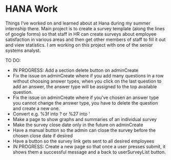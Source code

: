 # HANA Work
Things I've worked on and learned about at Hana during my summer internship there.
Main project is to create a survey template (along the lines of google forms) so that staff in HR can create surveys about employee satisfaction in various areas and then get other members of staff to fill it out and view statistics. I am working on this project with one of the senior systems analyst.

TO DO:
- IN PROGRESS: Add a section delete button on adminCreate
- Fix the issue on adminCreate where if you add many questions in a row without choosing answer types, when you click on the last question to add an answer, the answer type will be assigned to the top available question.
- Fix the issue on adminCreate where if you've chosen an answer type you cannot change the answer type, you have to delete the question and create a new one.
- Convert e.g. %3f into ? or %27 into '
- Make a page to show graphs and summaries of an individual survey
- Make the survey close date only in the future on adminCreate
- Have a manual button so the admin can close the survey before the chosen close date if desired
- Have a button so the survey link gets sent to all desired employees
- IN PROGRESS: Create a new page so that once a user presses submit, it shows them a successful message and a back to userSurveyList button.

